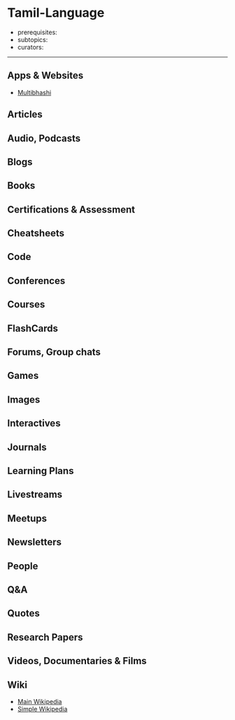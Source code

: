 # Tamil-Language

- prerequisites:
- subtopics:
- curators:

------

## Apps & Websites

- [Multibhashi](https://www.multibhashi.com/app/courses)

## Articles

## Audio, Podcasts

## Blogs

## Books

## Certifications & Assessment

## Cheatsheets

## Code

## Conferences

## Courses

## FlashCards

## Forums, Group chats

## Games

## Images

## Interactives

## Journals

## Learning Plans

## Livestreams

## Meetups

## Newsletters

## People

## Q&A

## Quotes

## Research Papers

## Videos, Documentaries & Films

## Wiki

- [Main Wikipedia](https://en.wikipedia.org/wiki/Tamil_language)
- [Simple Wikipedia](https://simple.wikipedia.org/wiki/Tamil_language)

